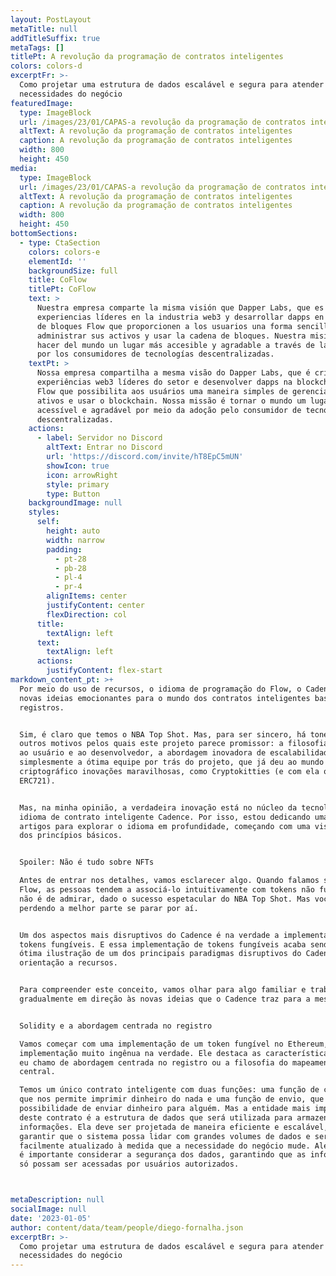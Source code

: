 ```yaml
---
layout: PostLayout
metaTitle: null
addTitleSuffix: true
metaTags: []
titlePt: A revolução da programação de contratos inteligentes
colors: colors-d
excerptFr: >-
  Como projetar uma estrutura de dados escalável e segura para atender às
  necessidades do negócio
featuredImage:
  type: ImageBlock
  url: /images/23/01/CAPAS-a revolução da programação de contratos inteligentes.png
  altText: A revolução da programação de contratos inteligentes
  caption: A revolução da programação de contratos inteligentes
  width: 800
  height: 450
media:
  type: ImageBlock
  url: /images/23/01/CAPAS-a revolução da programação de contratos inteligentes.png
  altText: A revolução da programação de contratos inteligentes
  caption: A revolução da programação de contratos inteligentes
  width: 800
  height: 450
bottomSections:
  - type: CtaSection
    colors: colors-e
    elementId: ''
    backgroundSize: full
    title: CoFlow
    titlePt: CoFlow
    text: >
      Nuestra empresa comparte la misma visión que Dapper Labs, que es crear
      experiencias líderes en la industria web3 y desarrollar dapps en la cadena
      de bloques Flow que proporcionen a los usuarios una forma sencilla de
      administrar sus activos y usar la cadena de bloques. Nuestra misión es
      hacer del mundo un lugar más accesible y agradable a través de la adopción
      por los consumidores de tecnologías descentralizadas.
    textPt: >
      Nossa empresa compartilha a mesma visão do Dapper Labs, que é criar
      experiências web3 líderes do setor e desenvolver dapps na blockchain da
      Flow que possibilita aos usuários uma maneira simples de gerenciar seus
      ativos e usar o blockchain. Nossa missão é tornar o mundo um lugar mais
      acessível e agradável por meio da adoção pelo consumidor de tecnologias
      descentralizadas.
    actions:
      - label: Servidor no Discord
        altText: Entrar no Discord
        url: 'https://discord.com/invite/hT8EpC5mUN'
        showIcon: true
        icon: arrowRight
        style: primary
        type: Button
    backgroundImage: null
    styles:
      self:
        height: auto
        width: narrow
        padding:
          - pt-28
          - pb-28
          - pl-4
          - pr-4
        alignItems: center
        justifyContent: center
        flexDirection: col
      title:
        textAlign: left
      text:
        textAlign: left
      actions:
        justifyContent: flex-start
markdown_content_pt: >+
  Por meio do uso de recursos, o idioma de programação do Flow, o Cadence, traz
  novas ideias emocionantes para o mundo dos contratos inteligentes baseados em
  registros.


  Sim, é claro que temos o NBA Top Shot. Mas, para ser sincero, há toneladas de
  outros motivos pelos quais este projeto parece promissor: a filosofia amigável
  ao usuário e ao desenvolvedor, a abordagem inovadora de escalabilidade ou
  simplesmente a ótima equipe por trás do projeto, que já deu ao mundo
  criptográfico inovações maravilhosas, como Cryptokitties (e com ela o padrão
  ERC721).


  Mas, na minha opinião, a verdadeira inovação está no núcleo da tecnologia, seu
  idioma de contrato inteligente Cadence. Por isso, estou dedicando uma série de
  artigos para explorar o idioma em profundidade, começando com uma visão geral
  dos princípios básicos.


  Spoiler: Não é tudo sobre NFTs

  Antes de entrar nos detalhes, vamos esclarecer algo. Quando falamos sobre
  Flow, as pessoas tendem a associá-lo intuitivamente com tokens não fungíveis -
  não é de admirar, dado o sucesso espetacular do NBA Top Shot. Mas você está
  perdendo a melhor parte se parar por aí.


  Um dos aspectos mais disruptivos do Cadence é na verdade a implementação de
  tokens fungíveis. E essa implementação de tokens fungíveis acaba sendo uma
  ótima ilustração de um dos principais paradigmas disruptivos do Cadence: a
  orientação a recursos.


  Para compreender este conceito, vamos olhar para algo familiar e trabalhar
  gradualmente em direção às novas ideias que o Cadence traz para a mesa.


  Solidity e a abordagem centrada no registro

  Vamos começar com uma implementação de um token fungível no Ethereum, uma
  implementação muito ingênua na verdade. Ele destaca as características do que
  eu chamo de abordagem centrada no registro ou a filosofia do mapeamento
  central.

  Temos um único contrato inteligente com duas funções: uma função de criação
  que nos permite imprimir dinheiro do nada e uma função de envio, que abre a
  possibilidade de enviar dinheiro para alguém. Mas a entidade mais importante
  deste contrato é a estrutura de dados que será utilizada para armazenar
  informações. Ela deve ser projetada de maneira eficiente e escalável, para
  garantir que o sistema possa lidar com grandes volumes de dados e ser
  facilmente atualizado à medida que a necessidade do negócio mude. Além disso,
  é importante considerar a segurança dos dados, garantindo que as informações
  só possam ser acessadas por usuários autorizados.



metaDescription: null
socialImage: null
date: '2023-01-05'
author: content/data/team/people/diego-fornalha.json
excerptBr: >-
  Como projetar uma estrutura de dados escalável e segura para atender às
  necessidades do negócio
---
```

